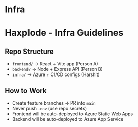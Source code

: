 # Infra
# Haxplode - Infra Guidelines

## Repo Structure
- `frontend/` → React + Vite app (Person A)
- `backend/` → Node + Express API (Person B)
- `infra/` → Azure + CI/CD configs (Harshit)

## How to Work
- Create feature branches → PR into `main`
- Never push `.env` (use repo secrets)
- Frontend will be auto-deployed to Azure Static Web Apps
- Backend will be auto-deployed to Azure App Service
